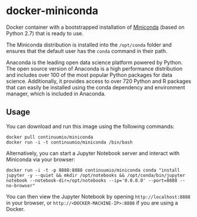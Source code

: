# docker-miniconda

Docker container with a bootstrapped installation of [Miniconda](http://conda.pydata.org/miniconda.html) (based on Python 2.7) that is ready to use.

The Miniconda distribution is installed into the `/opt/conda` folder and ensures that the default user has the `conda` command in their path.

Anaconda is the leading open data science platform powered by Python. The open source version of Anaconda is a high performance distribution and includes over 100 of the most popular Python packages for data science. Additionally, it provides access to over 720 Python and R packages that can easily be installed using the conda dependency and environment manager, which is included in Anaconda.

Usage
-----

You can download and run this image using the following commands:

    docker pull continuumio/miniconda
    docker run -i -t continuumio/miniconda /bin/bash

Alternatively, you can start a Jupyter Notebook server and interact with Miniconda via your browser:

    docker run -i -t -p 8888:8888 continuumio/miniconda conda "install jupyter -y --quiet && mkdir /opt/notebooks && /opt/conda/bin/jupyter notebook --notebook-dir=/opt/notebooks --ip='0.0.0.0' --port=8888 --no-browser"

You can then view the Jupyter Notebook by opening `http://localhost:8888` in your browser, or `http://<DOCKER-MACHINE-IP>:8888` if you are using a Docker.
